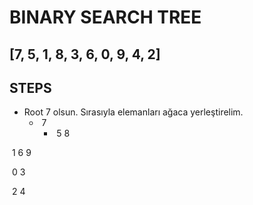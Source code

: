 # BINARY SEARCH TREE



## **[7, 5, 1, 8, 3, 6, 0, 9, 4, 2]**



## STEPS

* Root 7 olsun. Sırasıyla elemanları ağaca yerleştirelim.
  * ​																			7
    * ​													5                    8

​															1						6							9

​													0			3

​															2		4

